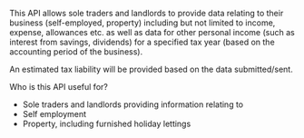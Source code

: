 This API allows sole traders and landlords to provide data relating to their business (self-employed, property) including but not limited to income, expense, allowances etc. as well as data for other personal income (such as interest from savings, dividends) for a specified tax year (based on the accounting period of the business).

An estimated tax liability will be provided based on the data submitted/sent.

Who is this API useful for?

* Sole traders and landlords providing information relating to 
 * Self employment
 * Property, including furnished holiday lettings
